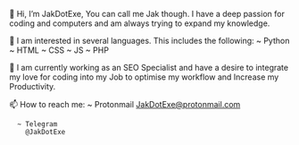 👋 Hi, I’m JakDotExe, You can call me Jak though. I have a deep passion for coding and computers and am always trying to expand my knowledge. 

👀 I am interested in several languages. This includes the following:
      ~ Python
      ~ HTML
      ~ CSS
      ~ JS
      ~ PHP
      
🌱 I am currently working as an SEO Specialist and have a desire to integrate my love for coding into my Job to optimise my workflow and Increase my Productivity.

📫 How to reach me:
      ~ Protonmail
        JakDotExe@protonmail.com
        
      ~ Telegram
        @JakDotExe
